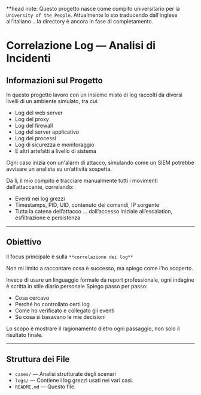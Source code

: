 
**head note: Questo progetto nasce come compito universitario per la `University of the People`. Attualmente lo sto traducendo dall'inglese all'italiano ...la directory è ancora in fase di completamento.

# Correlazione Log — Analisi di Incidenti

##  Informazioni sul Progetto

In questo progetto lavoro con un insieme misto di log raccolti da diversi livelli di un ambiente simulato, tra cui:

- Log del web server 
- Log del proxy
- Log del firewall
- Log del server applicativo
- Log dei processi 
- Log di sicurezza e monitoraggio
- E altri artefatti a livello di sistema

Ogni caso inizia con un'alarm di attacco, simulando come un SIEM potrebbe avvisare un analista su un’attività sospetta.

Da lì, il mio compito è tracciare manualmente tutti i movimenti dell’attaccante, correlando:
- Eventi nei log grezzi
- Timestamps, PID, UID, contenuto dei comandi, IP sorgente
- Tutta la catena dell’attacco ... dall’accesso iniziale all’escalation, esfiltrazione e persistenza

---

##  Obiettivo 

Il focus principale è sulla `**correlazione dei log** `

Non mi limito a raccontare cosa è successo, ma spiego come l’ho scoperto.

Invece di usare un linguaggio formale da report professionale, ogni indagine è scritta in stile diario personale Spiego passo per passo:
- Cosa cercavo
- Perché ho controllato certi log
- Come ho verificato e collegato gli eventi
- Su cosa si basavano le mie decisioni

Lo scopo è mostrare il ragionamento dietro ogni passaggio, non solo il risultato finale.

---

##  Struttura dei File

- `cases/` — Analisi strutturate degli scenari 
- `logs/` — Contiene i log grezzi usati nei vari casi.
- `README.md` — Questo file.

